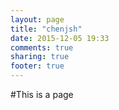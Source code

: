 ```yaml
---
layout: page
title: "chenjsh"
date: 2015-12-05 19:33
comments: true
sharing: true
footer: true
---
```


#This is a page

